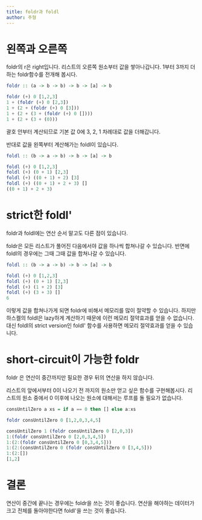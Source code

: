 ```yaml
---
title: foldr과 foldl
author: 주형
---
```


# 왼쪽과 오른쪽
foldr의 r은 right입니다. 리스트의 오른쪽 원소부터 값을 쌓아나갑니다. 1부터 3까지 더하는 foldr함수를 전개해 봅시다.

```Haskell
foldr :: (a -> b -> b) -> b -> [a] -> b

foldr (+) 0 [1,2,3]
1 + (foldr (+) 0 [2,3])
1 + (2 + (foldr (+) 0 [3]))
1 + (2 + (3 + (foldr (+) 0 [])))
1 + (2 + (3 + (0)))
```

괄호 안부터 계산되므로 기본 값 0에 3, 2, 1 차례대로 값을 더해갑니다.

반대로 값을 왼쪽부터 계산해가는 foldl이 있습니다.

```Haskell
foldl :: (b -> a -> b) -> b -> [a] -> b

foldl (+) 0 [1,2,3]
foldl (+) (0 + 1) [2,3]
foldl (+) ((0 + 1) + 2) [3]
foldl (+) ((0 + 1) + 2 + 3) []
((0 + 1) + 2 + 3)
```

# strict한 foldl'

foldr과 foldl에는 연산 순서 말고도 다른 점이 있습니다.

foldr은 모든 리스트가 풀어진 다음에서야 값을 하나씩 합쳐나갈 수 있습니다. 반면에 foldl의 경우에는 그때 그때 값을 합쳐나갈 수 있습니다.

```Haskell
foldl :: (b -> a -> b) -> b -> [a] -> b

foldl (+) 0 [1,2,3]
foldl (+) (0 + 1) [2,3]
foldl (+) (1 + 2) [3]
foldl (+) (3 + 3) []
6
```

이렇게 값을 합쳐나가게 되면 foldr에 비해서 메모리를 많이 절약할 수 있습니다. 하지만 하스켈의 foldl은 lazy하게 계산하기 때문에 이런 메모리 절약효과를 얻을 수 없습니다. 대신 foldl의 strict version인 foldl' 함수를 사용하면 메모리 절약효과를 얻을 수 있습니다.

# short-circuit이 가능한 foldr

foldr 은 연산이 중간까지만 필요한 경우 뒤의 연산을 하지 않습니다.

리스트의 앞에서부터 0이 나오기 전 까지의 원소만 얻고 싶은 함수를 구현해봅시다. 리스트의 원소 중에서 0 이후에 나오는 원소에 대해서는 루프를 돌 필요가 없습니다.

```Haskell
consUntilZero a xs = if a == 0 then [] else a:xs

foldr consUntilZero 0 [1,2,0,3,4,5]

consUntilZero 1 (foldr consUntilZero 0 [2,0,3])
1:(foldr consUntilZero 0 [2,0,3,4,5])
1:(2:(foldr consUntilZero 0 [0,3,4,5]))
1:(2:(consUntilZero 0 (foldr consUntilZero 0 [3,4,5]))
1:(2:[])
[1,2]
```

# 결론

연산이 중간에 끝나는 경우에는 foldr을 쓰는 것이 좋습니다. 연산을 해야하는 데이터가 크고 전체를 돌아야한다면 foldl'을 쓰는 것이 좋습니다.

